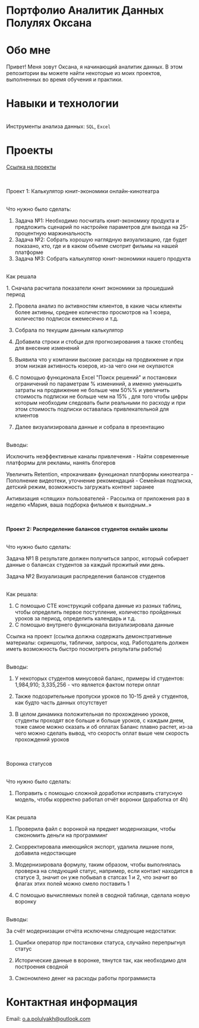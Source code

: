 # Портфолио Аналитик Данных Полулях Оксана
 
# Обо мне 
Привет! Меня зовут Оксана, я начинающий аналитик данных. В этом репозитории вы можете найти некоторые из моих проектов, выполненных во время обучения и практики.

# Навыки и технологии
<br> Инструменты анализа данных: ``SQL``, ``Excel``


# Проекты
<a href=https://drive.google.com/drive/u/1/folders/1pWK18ix3xNkqH6xQMUXCFGgfKg-gYe5C>Ссылка на проекты</a>


<p><br><br>Проект 1: Калькулятор юнит-экономики онлайн-кинотеатра</p>

<br>Что нужно было сделать:

<ol> 

 <li>Задача №1: Необходимо посчитать юнит-экономику продукта и предложить сценарий по настройке параметров для выхода на 25-процентную маржинальность</li>
 <li>Задача №2: Собрать хорошую наглядную визуализацию, где будет показано, кто, где и в каком объеме смотрит фильмы на нашей платформе</li>
 <li>Задача №3: Собрать калькулятор юнит-экономики нашего продукта

</ol>

<p><br>Как решала <p>
1. Сначала расчитала показатели юнит экономики за прошедший период
 
2. Провела анализ по активностям клиентов, в какие часы клиенты более активны, среднее количество просмотров на 1 юзера, количество подписок ежемесячно и т.д.
 
3. Собрала по текущим данным калькулятор
 
4. Добавила строки и стобци для прогнозирования а также столбец для внесение изменений
 
5. Выявила что у компании высокие расходы на продвижение и при этом низкая активность юзеров, из-за чего они не окупаются
 
6. С помощью функционала Excel "Поиск решений" и постановки ограничений по параметрам % измениний, а именно уменьшить затраты на продвижение не больше чем 50%% и увеличить стоимость подписки не больше чем на 15% , для того чтобы цифры которым необходим следовать были реальными по расходу и при этом стоимость подписки оставалась привлекательной для клиентов

7. Далее визуализировала данные и собрала в презентацию



<br>Выводы:

Исключить неэффективные каналы привлечения - Найти современные платформы для рекламы, нанять блогеров

Увеличить Retention, «прокачивая» функционал платформы кинотеатра - Пополнение видеотеки, уточнение рекомендаций - Семейная подписка, детский режим, возможность загружать контент заранее

Активизация «спящих» пользователей - Рассылка от приложения раз в неделю «Мария, ваша подборка фильмов к выходным..»


<br><br>**Проект 2: Распределение балансов студентов онлайн школы**

<br>Что нужно было сделать:

Задача №1 В результате должен получиться запрос, который собирает данные о балансах студентов за каждый прожитый ими день.

Задача №2 Визуализация распределения балансов студентов

<br>Как решала: 

1. С помощью CTE конструкций собрала данные из разных таблиц, чтобы определить первое поступление, количество пройденных уроков за период, определить календарь и т.д.
2. С помощью внутрнего функционала визуализировала данные

Ссылка на проект (ссылка должна содержать демонстративные материалы: скриншоты, таблички, запросы, код. Работодатель должен иметь возможность быстро посмотреть результаты работы)

<br>Выводы:

1. У некоторых студентов минусовой баланс, примеры id студентов: 1,984,910; 3,335,256 - что является фактом потери оплат

2. Также подозрительные пропуски уроков по 10-15 дней у студентов, как будто часть данных отсутствует

3. В целом динамика положительная по прохождению уроков, студенты проходят все больше и больше уроков, с каждым днем, тоже самое можно сказать и об оплатах
Баланс плавно растет, из-за чего можно сделать вывод, что скорость оплат выше чем скорость прохождений уроков

<p><br><br> Воронка статусов</p>

<br>Что нужно было сделать:

<ol> 

 <li>Поправить с помощью сложной доработки исправить статусную модель, чтобы корректно работал отчёт воронки (доработка от 4h)

</ol>

<p><br>Как решала <p>
 
1. Проверила файл с воронкой на предмет модернизации, чтобы сэкономить деньги на программинг
 
2. Скорректировала имеющийся экспорт, удалила лишние поля, добавила недостающие
 
3. Модернизировала формулу, таким образом, чтобы выполнялась проверка на следующий статус, например, если контакт находится в статусе 3, значит он уже побывал в статсах 1 и 2, что значит во флагах этих полей можно смело поставить 1
 
4. С помощью вычисляемых полей в сводной таблице, сделала новую воронку



<br>Выводы:

За счёт модернизации отчёта исключены следующие недостатки:
1. Ошибки оператор при постановки статуса, случайно перепрыгнул статус
   
2. Исторические данные в воронке, тянутся так, как необходимо для построения сводной

3. Сэкономлено денег на расходы работы программиста

 
# Контактная информация
 
Email: o.a.polulyakh@outlook.com


